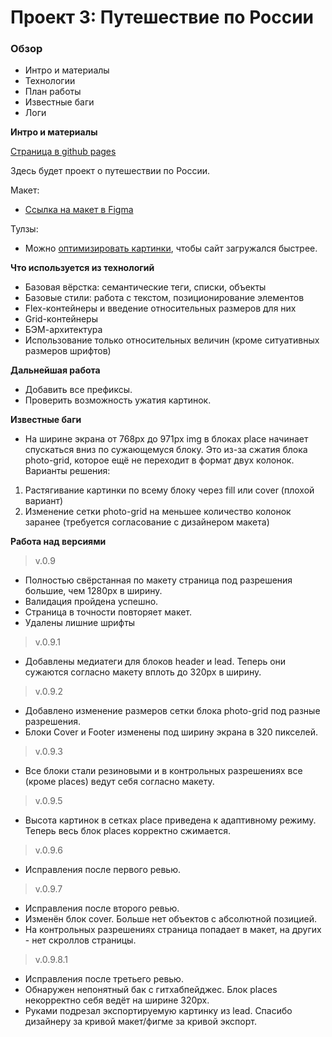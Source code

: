 # Проект 3: Путешествие по России

### Обзор
* Интро и материалы
* Технологии
* План работы
* Известные баги
* Логи

**Интро и материалы**

[Страница в github pages](https://sh4n-oldone.github.io/russian-travel/index.html)

Здесь будет проект о путешествии по России.

Макет:
* [Ссылка на макет в Figma](https://www.figma.com/file/OyRWEjU6wBwRe1hapzQoLx/Sprint-3%3A-Russia-%2F-desktop-%2B-mobile?node-id=28503%3A0)

Тулзы:
* Можно [оптимизировать картинки](https://tinypng.com/), чтобы сайт загружался быстрее.

**Что используется из технологий**

- Базовая вёрстка: семантические теги, списки, объекты
- Базовые стили: работа с текстом, позиционирование элементов
- Flex-контейнеры и введение относительных размеров для них
- Grid-контейнеры
- БЭМ-архитектура
- Использование только относительных величин (кроме ситуативных размеров шрифтов)

**Дальнейшая работа**

- Добавить все префиксы.
- Проверить возможность ужатия картинок.

**Известные баги**

- На ширине экрана от 768px до 971px img в блоках place начинает спускаться вниз по сужающемуся блоку. Это из-за сжатия блока photo-grid, которое ещё не переходит в формат двух колонок. Варианты решения:
1. Растягивание картинки по всему блоку через fill или cover (плохой вариант)
2. Изменение сетки photo-grid на меньшее количество колонок заранее (требуется согласование с дизайнером макета)

**Работа над версиями**

> v.0.9

- Полностью свёрстанная по макету страница под разрешения большие, чем 1280px в ширину.
- Валидация пройдена успешно.
- Страница в точности повторяет макет.
- Удалены лишние шрифты

> v.0.9.1

- Добавлены медиатеги для блоков header и lead. Теперь они сужаются согласно макету вплоть до 320px в ширину.

> v.0.9.2

- Добавлено изменение размеров сетки блока photo-grid под разные разрешения.
- Блоки Cover и Footer изменены под ширину экрана в 320 пикселей.

> v.0.9.3

- Все блоки стали резиновыми и в контрольных разрешениях все (кроме places) ведут себя согласно макету.

> v.0.9.5

- Высота картинок в сетках place приведена к адаптивному режиму. Теперь весь блок places корректно сжимается.

> v.0.9.6

- Исправления после первого ревью.

> v.0.9.7

- Исправления после второго ревью.
- Изменён блок cover. Больше нет объектов с абсолютной позицией.
- На контрольных разрешениях страница попадает в макет, на других - нет скроллов страницы.

> v.0.9.8.1

- Исправления после третьего ревью.
- Обнаружен непонятный бак с гитхабпейджес. Блок places некорректно себя ведёт на ширине 320px.
- Руками подрезал экспортируемую картинку из lead. Спасибо дизайнеру за кривой макет/фигме за кривой экспорт.
